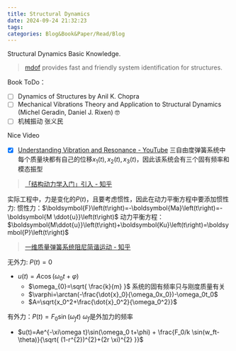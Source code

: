 ```yaml
---
title: Structural Dynamics
date: 2024-09-24 21:32:23
tags: 
categories: Blog&Book&Paper/Read/Blog
---
```


Structural Dynamics Basic Knowledge.

> [mdof](https://chrystalchern.github.io/mdof/) provides fast and friendly system identification for structures.

<!-- more -->

Book ToDo：
- [ ] Dynamics of Structures by Anil K. Chopra
- [ ] Mechanical Vibrations Theory and Application to Structural Dynamics (Michel Geradin, Daniel J. Rixen) 🤓
- [ ] 机械振动 张义民

Nice Video
- [x] [Understanding Vibration and Resonance - YouTube](https://www.youtube.com/watch?v=vLaFAKnaRJU) 三自由度弹簧系统中每个质量块都有自己的位移$x_{1}(t),x_{2}(t),x_{3}(t)$，因此该系统会有三个固有频率和模态振型


> [「结构动力学入门」引入 - 知乎](https://zhuanlan.zhihu.com/p/377733382)

实际工程中，力是变化的$P(t)$，且要考虑惯性，因此在动力平衡方程中要添加惯性力:
惯性力：$\boldsymbol{F}\left(t\right)=-\boldsymbol{Ma}\left(t\right)=-\boldsymbol{M \ddot{u}}\left(t\right)$
动力平衡方程：$\boldsymbol{M\ddot{u}}\left(t\right)+\boldsymbol{Ku}\left(t\right)=\boldsymbol{P}\left(t\right)$ 

> [一维质量弹簧系统阻尼简谐运动 - 知乎](https://zhuanlan.zhihu.com/p/594067837)

无外力: $P(t)=0$
- $u(t)=A\cos(\omega_0t+\varphi)$
  - $\omega_{0}=\sqrt{ \frac{k}{m} }$ 系统的固有频率只与刚度质量有关
  - $\varphi=\arctan(-\frac{\dot{x}_0}{\omega_0x_0})-\omega_0t_0$ 
  - $A=\sqrt{x_0^2+\frac{\dot{x}_0^2}{\omega_0^2}}$ 

有外力：$P(t)=F_{0}\sin(\omega_{f}t)$ $\omega_{f}$是外加力的频率
- $u(t)=Ae^{-\xi\omega t}\sin(\omega_0 t+\phi) + \frac{F_0/k \sin(w_ft-\theta)}{\sqrt{ (1-r^{2})^{2}+(2r \xi)^{2} }}$

